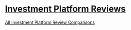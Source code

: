 # [Investment Platform Reviews](https://fintorial.com)

[All Investment Platform Review Comparisons](https://fintorial.com/comparison)

